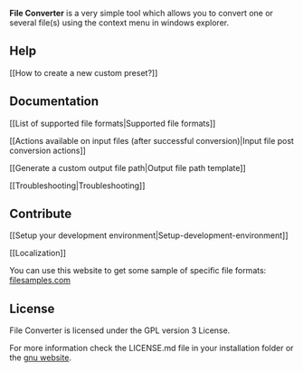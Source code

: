 **File Converter** is a very simple tool which allows you to convert one or several file(s) using the context menu in windows explorer.

## Help

[[How to create a new custom preset?]]

## Documentation

[[List of supported file formats|Supported file formats]]

[[Actions available on input files (after successful conversion)|Input file post conversion actions]]

[[Generate a custom output file path|Output file path template]]

[[Troubleshooting|Troubleshooting]]

## Contribute

[[Setup your development environment|Setup-development-environment]]

[[Localization]]

You can use this website to get some sample of specific file formats: [filesamples.com](https://filesamples.com/)

## License

File Converter is licensed under the GPL version 3 License.

For more information check the LICENSE.md file in your installation folder or the [gnu website](http://www.gnu.org/licenses/gpl.html).